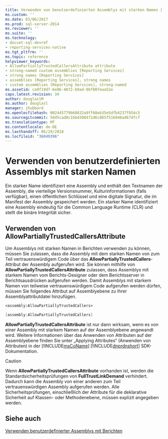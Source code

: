 ```yaml
---
title: Verwenden von benutzerdefinierten Assemblys mit starken Namen | Microsoft-Dokumentation
ms.custom: ''
ms.date: 03/06/2017
ms.prod: sql-server-2014
ms.reviewer: ''
ms.suite: ''
ms.technology:
- docset-sql-devref
- reporting-services-native
ms.tgt_pltfrm: ''
ms.topic: reference
helpviewer_keywords:
- AllowPartiallyTrustedCallersAttribute attribute
- strong-named custom assemblies [Reporting Services]
- strong names [Reporting Services]
- assemblies [Reporting Services], strong names
- custom assemblies [Reporting Services], strong-named
ms.assetid: ca9f19d7-6e86-46f2-b9ad-9bf807eaa52e
caps.latest.revision: 34
author: douglaslM
ms.author: douglasl
manager: jhubbard
ms.openlocfilehash: 002445779b68832a9ff68eb35e5dfb4237f854c5
ms.sourcegitcommit: 5dd5cad0c1bbd308471d6c885f516948ad67dfcf
ms.translationtype: MT
ms.contentlocale: de-DE
ms.lasthandoff: 06/19/2018
ms.locfileid: "36049396"
---
```

# <a name="using-strong-named-custom-assemblies"></a>Verwenden von benutzerdefinierten Assemblys mit starken Namen
  Ein starker Name identifiziert eine Assembly und enthält den Textnamen der Assembly, die vierteilige Versionsnummer, Kulturinformationen (falls verfügbar), einen öffentlichen Schlüssel und eine digitale Signatur, die im Manifest der Assembly gespeichert werden. Ein starker Name identifiziert eine Assembly eindeutig für die Common Language Runtime (CLR) und stellt die binäre Integrität sicher.  
  
## <a name="using-allowpartiallytrustedcallersattribute"></a>Verwenden von AllowPartiallyTrustedCallersAttribute  
 Um Assemblys mit starken Namen in Berichten verwenden zu können, müssen Sie zulassen, dass die Assembly mit dem starken Namen von zum Teil vertrauenswürdigem Code über das **AllowPartiallyTrustedCallers**-Attribut der Assembly aufgerufen wird. Sie können mithilfe von **AllowPartiallyTrustedCallersAttribute** zulassen, dass Assemblys mit starkem Namen vom Berichts-Designer oder dem Berichtsserver in Berichtsausdrücken aufgerufen werden. Damit Assemblys mit starkem Namen von teilweise vertrauenswürdigem Code aufgerufen werden dürfen, müssen Sie folgendes Attribut auf Assemblyebene zu Ihrer Assemblyattributdatei hinzufügen.  
  
```vb  
<assembly:AllowPartiallyTrustedCallers>  
```  
  
```csharp  
[assembly:AllowPartiallyTrustedCallers]  
```  
  
 **AllowPartiallyTrustedCallersAttribute** ist nur dann wirksam, wenn es von einer Assembly mit starkem Namen auf der Assemblyebene angewandt wird. Weitere Informationen über das Anwenden von Attributen auf der Assemblyebene finden Sie unter „Applying Attributes“ (Anwenden von Attributen) in der [!INCLUDE[msCoName](../../includes/msconame-md.md)] [!INCLUDE[dnprdnshort](../../includes/dnprdnshort-md.md)] SDK-Dokumentation.  
  
> [!CAUTION]  
>  Wenn **AllowPartiallyTrustedCallersAttribute** vorhanden ist, werden die Standardsicherheitsprüfungen von **FullTrustLinkDemand** verhindert. Dadurch kann die Assembly von einer anderen zum Teil vertrauenswürdigen Assembly aufgerufen werden. Alle Sicherheitsprüfungen, einschließlich der Attribute für die deklarative Sicherheit auf Klassen- oder Methodenebene, müssen explizit angegeben werden.  
  
## <a name="see-also"></a>Siehe auch  
 [Verwenden benutzerdefinierter Assemblys mit Berichten](using-custom-assemblies-with-reports.md)  
  
  